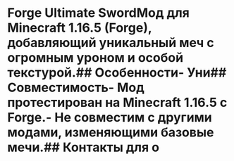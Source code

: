 # Forge Ultimate SwordМод для Minecraft 1.16.5 (Forge), добавляющий уникальный меч с огромным уроном и особой текстурой.## Особенности- Уни## Совместимость- Мод протестирован на Minecraft 1.16.5 с Forge.- Не совместим с другими модами, изменяющими базовые мечи.## Контакты для о
